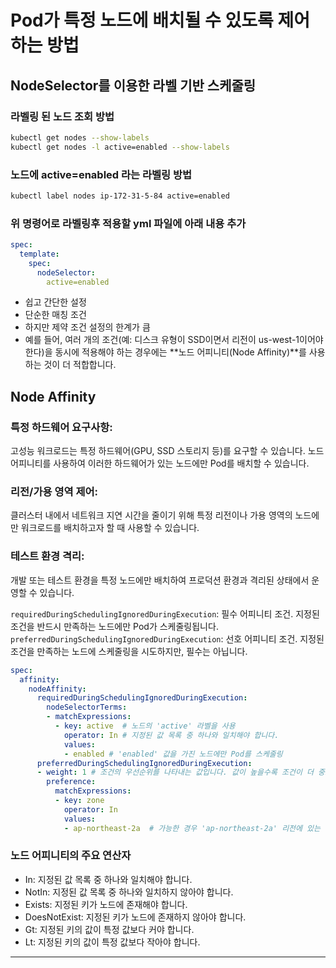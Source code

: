 # Pod가 특정 노드에 배치될 수 있도록 제어하는 방법
## NodeSelector를 이용한 라벨 기반 스케줄링

### 라벨링 된 노드 조회 방법
```bash
kubectl get nodes --show-labels
kubectl get nodes -l active=enabled --show-labels
```

### 노드에 active=enabled 라는 라벨링 방법
```bash
kubectl label nodes ip-172-31-5-84 active=enabled
```

### 위 명령어로 라벨링후 적용할 yml 파일에 아래 내용 추가
```yml
spec:
  template:
    spec:
      nodeSelector:
        active=enabled
```

- 쉽고 간단한 설정 
- 단순한 매칭 조건
- 하지만 제약 조건 설정의 한계가 큼
- 예를 들어, 여러 개의 조건(예: 디스크 유형이 SSD이면서 리전이 us-west-1이어야 한다)을 동시에 적용해야 하는 경우에는 **노드 어피니티(Node Affinity)**를 사용하는 것이 더 적합합니다.


## Node Affinity

### 특정 하드웨어 요구사항:

고성능 워크로드는 특정 하드웨어(GPU, SSD 스토리지 등)를 요구할 수 있습니다. 노드 어피니티를 사용하여 이러한 하드웨어가 있는 노드에만 Pod를 배치할 수 있습니다.

### 리전/가용 영역 제어:

클러스터 내에서 네트워크 지연 시간을 줄이기 위해 특정 리전이나 가용 영역의 노드에만 워크로드를 배치하고자 할 때 사용할 수 있습니다.

### 테스트 환경 격리:

개발 또는 테스트 환경을 특정 노드에만 배치하여 프로덕션 환경과 격리된 상태에서 운영할 수 있습니다.

`requiredDuringSchedulingIgnoredDuringExecution`: 필수 어피니티 조건. 지정된 조건을 반드시 만족하는 노드에만 Pod가 스케줄링됩니다.
`preferredDuringSchedulingIgnoredDuringExecution`: 선호 어피니티 조건. 지정된 조건을 만족하는 노드에 스케줄링을 시도하지만, 필수는 아닙니다.

```yml
spec:
  affinity:
    nodeAffinity:
      requiredDuringSchedulingIgnoredDuringExecution:
        nodeSelectorTerms:
        - matchExpressions:
          - key: active  # 노드의 'active' 라벨을 사용
            operator: In # 지정된 값 목록 중 하나와 일치해야 합니다.
            values:
            - enabled # 'enabled' 값을 가진 노드에만 Pod를 스케줄링
      preferredDuringSchedulingIgnoredDuringExecution:
      - weight: 1 # 조건의 우선순위를 나타내는 값입니다. 값이 높을수록 조건이 더 중요하게 고려됩니다.
        preference:
          matchExpressions:
          - key: zone
            operator: In
            values:
            - ap-northeast-2a  # 가능한 경우 'ap-northeast-2a' 리전에 있는 노드를 선호
```

### 노드 어피니티의 주요 연산자
- In: 지정된 값 목록 중 하나와 일치해야 합니다.
- NotIn: 지정된 값 목록 중 하나와 일치하지 않아야 합니다.
- Exists: 지정된 키가 노드에 존재해야 합니다.
- DoesNotExist: 지정된 키가 노드에 존재하지 않아야 합니다.
- Gt: 지정된 키의 값이 특정 값보다 커야 합니다.
- Lt: 지정된 키의 값이 특정 값보다 작아야 합니다.


---
